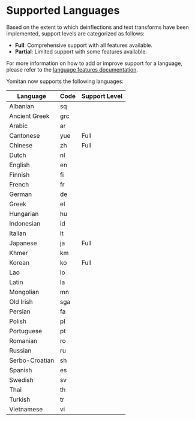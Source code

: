 # Supported Languages

Based on the extent to which deinflections and text transforms have been implemented, support levels are categorized as follows:

- **Full**: Comprehensive support with all features available.
- **Partial**: Limited support with some features available.

For more information on how to add or improve support for a language, please refer to the [language features documentation](./development/language-features.md).

Yomitan now supports the following languages:

| Language       | Code | Support Level |
| -------------- | ---- | ------------- |
| Albanian       | sq   |               |
| Ancient Greek  | grc  |               |
| Arabic         | ar   |               |
| Cantonese      | yue  | Full          |
| Chinese        | zh   | Full          |
| Dutch          | nl   |               |
| English        | en   |               |
| Finnish        | fi   |               |
| French         | fr   |               |
| German         | de   |               |
| Greek          | el   |               |
| Hungarian      | hu   |               |
| Indonesian     | id   |               |
| Italian        | it   |               |
| Japanese       | ja   | Full          |
| Khmer          | km   |               |
| Korean         | ko   | Full          |
| Lao            | lo   |               |
| Latin          | la   |               |
| Mongolian      | mn   |               |
| Old Irish      | sga  |               |
| Persian        | fa   |               |
| Polish         | pl   |               |
| Portuguese     | pt   |               |
| Romanian       | ro   |               |
| Russian        | ru   |               |
| Serbo-Croatian | sh   |               |
| Spanish        | es   |               |
| Swedish        | sv   |               |
| Thai           | th   |               |
| Turkish        | tr   |               |
| Vietnamese     | vi   |               |
